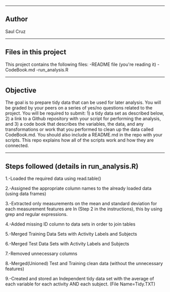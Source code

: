 ----
Author
-----
Saul Cruz

---------
Files in this project
----------
This project contains the following files:
-README file (you're reading it)
-CodeBook.md
-run_analysis.R

------------
Objective
------------
The goal is to prepare tidy data that can be used for later analysis. You will be graded by your peers on a series of yes/no questions related to the project. You will be required to submit: 1) a tidy data set as described below, 2) a link to a Github repository with your script for performing the analysis, and 3) a code book that describes the variables, the data, and any transformations or work that you performed to clean up the data called CodeBook.md. You should also include a README.md in the repo with your scripts. This repo explains how all of the scripts work and how they are connected.

------
Steps followed (details in run_analysis.R)
------
1.-Loaded the required data using read.table()

2.-Assigned the appropriate column names to the already loaded data (using data frames)

3.-Extracted only measurements on the mean and standard deviation for each measurement features are In (Step 2 in the instructions), this by using grep and regular expressions.

4.-Added missing ID column to data sets in order to join tables

5.-Merged Training Data Sets with Activity Labels and Subjects

6.-Merged Test Data Sets with Activity Labels and Subjects

7.-Removed unnecessary columns

8.-Merged(Unioned) Test and Training clean data (without the unnecessary features)

9.-Created and stored an Independent tidy data set with the average of each variable for each activity AND each subject. (File Name=Tidy.TXT)
